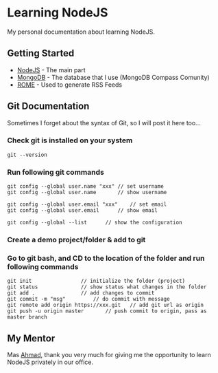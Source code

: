 # Learning NodeJS

My personal documentation about learning NodeJS.

## Getting Started

* [NodeJS](https://nodejs.org/en/) - The main part
* [MongoDB](https://www.mongodb.com/) - The database that I use (MongoDB Compass Comunity)
* [ROME](https://rometools.github.io/rome/) - Used to generate RSS Feeds

## Git Documentation

Sometimes I forget about the syntax of Git, so I will post it here too...

### Check git is installed on your system
```
git --version
```
	
### Run following git commands
```
git config --global user.name "xxx"	// set username
git config --global user.name		// show username

git config --global user.email "xxx"	// set email
git config --global user.email		// show email

git config --global --list		// show the configuration
```

### Create a demo project/folder & add to git

### Go to git bash, and CD to the location of the folder and run following commands
```
git init				// initialize the folder (project)
git status				// show status what changes in the folder
git add .				// add changes to commit
git commit -m "msg"			// do commit with message
git remote add origin https://xxx.git 	// add git url as origin
git push -u origin master		// push commit to origin, pass as master branch
```

## My Mentor

Mas [Ahmad](https://github.com/198cad), thank you very much for giving me the opportunity to learn NodeJS privately in our office.